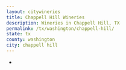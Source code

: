 ```yaml
---
layout: citywineries
title: Chappell Hill Wineries
description: Wineries in Chappell Hill, TX
permalink: /tx/washington/chappell-hill/
state: tx
county: washington
city: chappell hill
---
```

-
